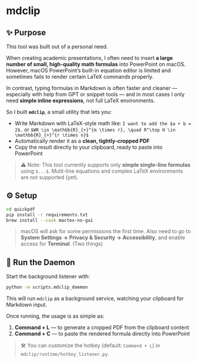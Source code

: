 # mdclip

## ✨ Purpose

This tool was built out of a personal need.

When creating academic presentations, I often need to insert **a large number of small, high-quality math formulas** into PowerPoint on macOS.
 However, macOS PowerPoint’s built-in equation editor is limited and sometimes fails to render certain LaTeX commands properly.

In contrast, typing formulas in Markdown is often faster and cleaner — especially with help from GPT or snippet tools — and in most cases I only need **simple inline expressions**, not full LaTeX environments.

So I built **`mdclip`**, a small utility that lets you:

- Write Markdown with LaTeX-style math like:
  `I want to add the $a + b = 2$.` or `$WR \in \mathbb{R}_{+}^{m \times r}, \quad R^\top H \in \mathbb{R}_{+}^{r \times n}$`
- Automatically render it as a **clean, tightly-cropped PDF**
- Copy the result directly to your clipboard, ready to paste into PowerPoint

> ⚠️ Note: This tool currently supports only **simple single-line formulas** using `$...$`. Multi-line equations and complex LaTeX environments are not supported (yet).



## ⚙️ Setup

```bash
cd quickpdf
pip install -r requirements.txt
brew install --cask mactex-no-gui
```

> macOS will ask for some permissions the first time.
> Also need to go to **System Settings → Privacy & Security → Accessibility**, and enable access for **Terminal**. (Two things)



## 🚀 Run the Daemon

Start the background listener with:

```bash
python -m scripts.mdclip_daemon
```

This will run `mdclip` as a background service, watching your clipboard for Markdown input.

Once running, the usage is as simple as:

1. **Command + L** — to generate a cropped PDF from the clipboard content
2. **Command + C** — to paste the rendered formula directly into PowerPoint

> 🛠️ You can customize the hotkey (default: `Command + L`) in
> `mdclip/runtime/hotkey_listener.py`.

